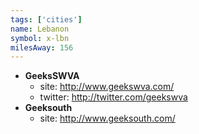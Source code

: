 ```yaml
---
tags: ['cities']
name: Lebanon
symbol: x-lbn
milesAway: 156
---
```

* **GeeksSWVA**
  * site: <http://www.geekswva.com/>
  * twitter: <http://twitter.com/geekswva>  
* **Geeksouth**
  * site: <http://www.geeksouth.com/> 
